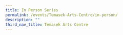 ```yaml
---
title: In Person Series
permalink: /events/Temasek-Arts-Centre/in-person/
description: ""
third_nav_title: Temasek Arts Centre
---
```

